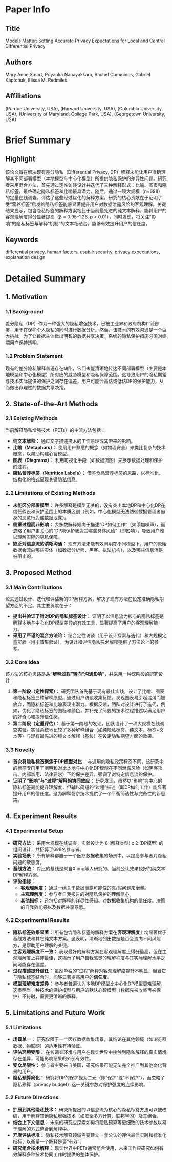# Paper Info

## Title
Models Matter: Setting Accurate Privacy Expectations for Local and Central Differential Privacy

## Authors
Mary Anne Smart, Priyanka Nanayakkara, Rachel Cummings, Gabriel Kaptchuk, Elissa M. Redmiles

## Affiliations
(Purdue University, USA), (Harvard University, USA), (Columbia University, USA), (University of Maryland, College Park, USA), (Georgetown University, USA)

# Brief Summary

## Highlight
该论文旨在解决现有差分隐私（Differential Privacy, DP）解释未能让用户准确理解其不同部署模型（本地模型与中心化模型）所提供隐私保护的差异性问题。研究者采用混合方法，首先通过定性访谈设计并迭代了三种解释形式：比喻、图表和隐私标签，最终确定隐私标签和比喻最具潜力。随后，通过一项大规模（n=698）的定量在线调查，评估了这些经过优化的解释方案。研究的核心贡献在于证明了受“营养标签”启发的隐私标签能够显著提升用户对数据泄露风险的客观理解。关键结果显示，包含隐私标签的解释方案相比于当前最先进的纯文本解释，能将用户的客观理解度得分显著提高（β = 0.95–1.26, p < 0.01），同时发现，将关注“影响”的隐私标签与解释“机制”的文本相结合，能够有效提升用户的信任度。

## Keywords
differential privacy, human factors, usable security, privacy expectations, explanation design

# Detailed Summary

## 1. Motivation

### 1.1 Background
差分隐私（DP）作为一种强大的隐私增强技术，已被工业界和政府机构广泛部署，用于在保护个人隐私的同时进行数据分析。然而，该技术的有效沟通是一个巨大挑战。为了让数据主体做出明智的数据共享决策，系统的隐私保护措施必须对终端用户保持透明。

### 1.2 Problem Statement
现有的差分隐私解释普遍存在缺陷，它们未能清晰地传达不同部署模型（主要是本地模型和中心化模型）所对应的威胁模型和隐私保障范围。这导致用户的隐私期望与技术实际提供的保护之间存在偏差，用户可能会高估或低估DP的保护能力，从而做出非理性的数据共享决策。

## 2. State-of-the-Art Methods

### 2.1 Existing Methods
当前解释隐私增强技术（PETs）的主流方法包括：
*   **纯文本解释：** 通过文字描述技术的工作原理或其带来的影响。
*   **比喻（Metaphors）：** 使用用户熟悉的概念（如物理安全）来类比复杂的技术概念，以帮助构建心智模型。
*   **图表（Diagrams）：** 利用可视化手段（如数据流图）来展示数据处理和保护的过程。
*   **隐私营养标签（Nutrition Labels）：** 借鉴食品营养标签的思路，以标准化、结构化的格式呈现关键隐私信息。

### 2.2 Limitations of Existing Methods
*   **未能区分部署模型：** 许多解释是模型无关的，没有突出本地DP和中心化DP在信任假设和保护范围上的本质区别（例如，中心化模型无法防御数据管理者自身的恶意行为或数据泄露）。
*   **侧重过程而非影响：** 大多数解释倾向于描述“DP如何工作”（如添加噪声），而忽略了用户更关心的“DP能保护我免受哪些具体风险”（即影响），导致用户难以理解实际的隐私保障。
*   **缺乏对信息流的清晰沟通：** 现有方法未能有效阐明在不同模型下，用户的原始数据会流向哪些实体（如数据分析师、黑客、执法机构），以及哪些信息流是被阻止的。

## 3. Proposed Method

### 3.1 Main Contributions
论文通过设计、迭代和评估新的DP解释方案，解决了现有方法在设定准确隐私期望方面的不足。其主要贡献在于：
*   **提出并验证了针对DP的隐私标签设计：** 证明了以信息流为核心的隐私标签是解释本地与中心化DP模型差异的有效工具，显著提高了用户的客观理解能力。
*   **采用了严谨的混合方法论：** 结合定性访谈（用于设计探索与迭代）和大规模定量实验（用于效果验证），为设计和评估隐私技术解释提供了方法论上的参考。

### 3.2 Core Idea
该方法的核心思路是**从“解释过程”转向“沟通影响”**，并采用一种双阶段的研究设计：
1.  **第一阶段（定性探索）：** 研究团队首先基于现有最佳实践，设计了比喻、图表和隐私标签三种解释原型。通过用户访谈收集反馈，发现图表易引起混淆而被放弃，而隐私标签和比喻表现出潜力。根据反馈，团队对设计进行了迭代，例如，优化了隐私标签的图标和颜色，并补充了简要的技术过程描述以满足用户的好奇心和提升信任感。
2.  **第二阶段（定量评估）：** 基于第一阶段的发现，团队设计了一项大规模在线调查实验。实验系统地比较了多种解释组合（如纯隐私标签、纯文本、标签+文本等）与现有最先进的纯文本解释（基线）在设定隐私期望方面的效果。

### 3.3 Novelty
*   **首次将隐私标签聚焦于DP模型对比：** 与通用的隐私政策标签不同，该研究中的标签专门用于阐明和对比本地与中心化DP模型在不同泄露风险（如黑客攻击、内部滥用、法律要求）下的保护差异，强调了对特定信息流的保护。
*   **证明了“影响”与“过程”解释的协同效应：** 研究发现，虽然以“影响”为中心的隐私标签最能提升理解度，但辅以简短的“过程”描述（即DP如何工作）能显著提升用户的信任度。这为解释复杂技术提供了一个平衡简洁性与完备性的新思路。

## 4. Experiment Results

### 4.1 Experimental Setup
*   **研究方法：** 采用大规模在线调查，实验设计为 8 (解释类型) x 2 (DP模型) 的组间设计，共招募了698名参与者。
*   **实验场景：** 所有解释都置于一个医疗数据收集的场景中，以提高参与者对隐私问题的敏感度。
*   **基线方法：** 对比的基线是来自Xiong等人研究的、当前公认效果较好的纯文本DP解释方案。
*   **评价指标：**
    *   **客观理解度：** 通过一组关于数据泄露可能性的真/假问题来衡量。
    *   **主观理解度：** 参与者自我报告的对隐私保护的理解信心。
    *   **其他指标：** 还包括对解释的详尽性感知、对数据收集机构的信任度、决策的自我效能感以及数据共享意愿。

### 4.2 Experimental Results
*   **隐私标签效果显著：** 所有包含隐私标签的解释方案在**客观理解度**上均显著优于基线方法和其它纯文本方案。这表明，清晰地列出数据是否会流向不同风险方，是帮助用户理解的关键。
*   **主客观理解度不一致：** 表现最好的解释方案在客观理解度上得分最高，但在主观理解度上并非最佳，这揭示了用户自我感觉的理解程度与其实际理解水平之间可能存在偏差。
*   **过程描述提升信任：** 虽然单独的“过程”解释对客观理解度提升不明显，但当它与隐私标签结合时，能够显著提高用户的**信任度**。
*   **模型理解难度差异：** 参与者普遍认为本地DP模型比中心化DP模型更难理解，这表明当一种技术的保护模型与用户的默认心智模型（数据先被收集再被保护）不符时，需要更清晰的解释。

## 5. Limitations and Future Work

### 5.1 Limitations
*   **场景单一：** 研究仅限于一个医疗数据收集场景，其结论在其他领域（如浏览器数据、物联网）的适用性有待验证。
*   **评估环境受限：** 在线调查环境与用户在现实世界中接触到隐私解释的真实情境存在差异，可能影响结果的外部有效性。
*   **受众局限性：** 参与者主要来自美国，研究结果可能无法完全推广到其他文化背景的用户。
*   **隐私预算简化：** 研究将DP的保护视为二元（即“保护”或“不保护”），而忽略了隐私预算（privacy budget）这一关键参数对保护强度的连续影响。

### 5.2 Future Directions
*   **扩展到其他隐私技术：** 研究所提出的以信息流为核心的隐私标签方法可以被改编，用于解释其他隐私增强技术（如安全多方计算、联邦学习）及其组合。
*   **结合上下文信息：** 未来的研究应探索如何将隐私预算等更细致的技术参数以易于理解的方式整合到解释中。
*   **开发评估标准：** 隐私技术解释领域需要建立一套公认的评估最佳实践和标准化指标，以衡量一个解释是否“有效”。
*   **研究组合技术解释：** 现实世界中PETs通常组合使用，未来工作应研究如何有效解释多种技术协同工作时提供的整体保护。